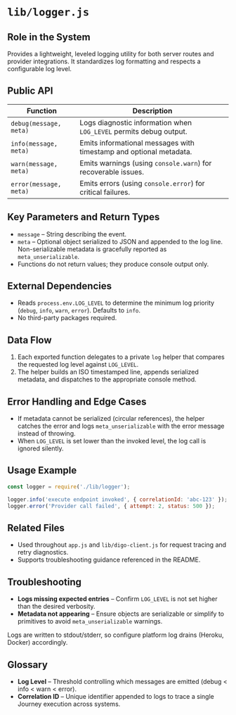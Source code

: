 # `lib/logger.js`

## Role in the System
Provides a lightweight, leveled logging utility for both server routes and provider integrations. It standardizes log formatting and respects a configurable log level.

## Public API

| Function | Description |
| --- | --- |
| `debug(message, meta)` | Logs diagnostic information when `LOG_LEVEL` permits debug output. |
| `info(message, meta)` | Emits informational messages with timestamp and optional metadata. |
| `warn(message, meta)` | Emits warnings (using `console.warn`) for recoverable issues. |
| `error(message, meta)` | Emits errors (using `console.error`) for critical failures. |

## Key Parameters and Return Types

* `message` – String describing the event.
* `meta` – Optional object serialized to JSON and appended to the log line. Non-serializable metadata is gracefully reported as `meta_unserializable`.
* Functions do not return values; they produce console output only.

## External Dependencies

* Reads `process.env.LOG_LEVEL` to determine the minimum log priority (`debug`, `info`, `warn`, `error`). Defaults to `info`.
* No third-party packages required.

## Data Flow

1. Each exported function delegates to a private `log` helper that compares the requested log level against `LOG_LEVEL`.
2. The helper builds an ISO timestamped line, appends serialized metadata, and dispatches to the appropriate console method.

## Error Handling and Edge Cases

* If metadata cannot be serialized (circular references), the helper catches the error and logs `meta_unserializable` with the error message instead of throwing.
* When `LOG_LEVEL` is set lower than the invoked level, the log call is ignored silently.

## Usage Example

```js
const logger = require('./lib/logger');

logger.info('execute endpoint invoked', { correlationId: 'abc-123' });
logger.error('Provider call failed', { attempt: 2, status: 500 });
```

## Related Files

* Used throughout `app.js` and `lib/digo-client.js` for request tracing and retry diagnostics.
* Supports troubleshooting guidance referenced in the README.

## Troubleshooting

* **Logs missing expected entries** – Confirm `LOG_LEVEL` is not set higher than the desired verbosity.
* **Metadata not appearing** – Ensure objects are serializable or simplify to primitives to avoid `meta_unserializable` warnings.

Logs are written to stdout/stderr, so configure platform log drains (Heroku, Docker) accordingly.

## Glossary

* **Log Level** – Threshold controlling which messages are emitted (debug < info < warn < error).
* **Correlation ID** – Unique identifier appended to logs to trace a single Journey execution across systems.
